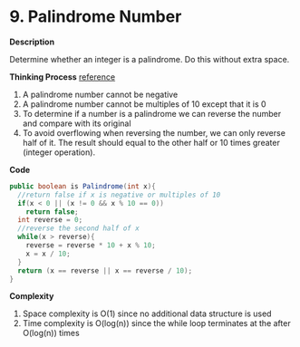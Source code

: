 # 9. Palindrome Number

**Description**

Determine whether an integer is a palindrome. Do this without extra space. 

**Thinking Process** [reference](https://discuss.leetcode.com/topic/8090/9-line-accepted-java-code-without-the-need-of-handling-overflow)

1. A palindrome number cannot be negative
2. A palindrome number cannot be multiples of 10 except that it is 0
3. To determine if a number is a palindrome we can reverse the number and compare with its original
4. To avoid overflowing when reversing the number, we can only reverse half of it. The result should equal to the other half or 10 times greater (integer operation).

**Code**

```java
public boolean is Palindrome(int x){
  //return false if x is negative or multiples of 10
  if(x < 0 || (x != 0 && x % 10 == 0))
    return false;
  int reverse = 0;
  //reverse the second half of x
  while(x > reverse){
    reverse = reverse * 10 + x % 10;
    x = x / 10;
  }
  return (x == reverse || x == reverse / 10); 
}
```

**Complexity**

1. Space complexity is O(1) since no additional data structure is used
2. Time complexity is O(log(n)) since the while loop terminates at the after O(log(n)) times